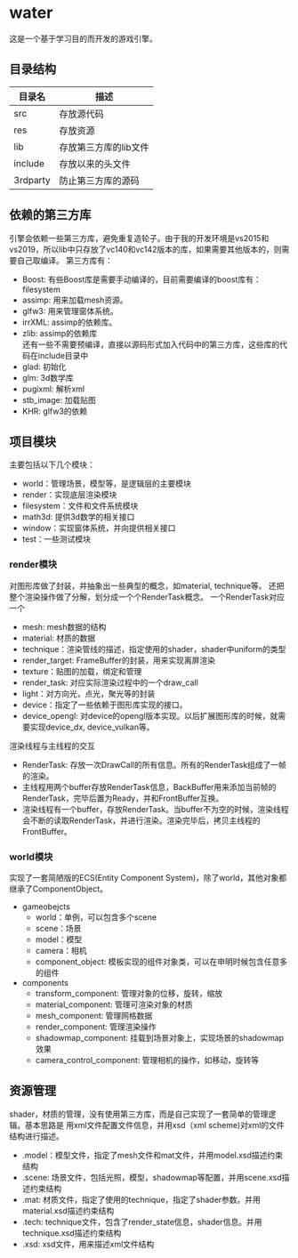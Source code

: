# water
这是一个基于学习目的而开发的游戏引擎。

## 目录结构
|目录名|描述|
|--|--|
|src|存放源代码|
|res|存放资源|
|lib|存放第三方库的lib文件|
|include|存放以来的头文件|
|3rdparty|防止第三方库的源码|

## 依赖的第三方库
引擎会依赖一些第三方库，避免重复造轮子。由于我的开发环境是vs2015和vs2019，所以lib中只存放了vc140和vc142版本的库，如果需要其他版本的，则需要自己取编译。
第三方库有：
- Boost: 有些Boost库是需要手动编译的，目前需要编译的boost库有：filesystem 
- assimp: 用来加载mesh资源。
- glfw3: 用来管理窗体系统。
- irrXML: assimp的依赖库。
- zlib: assimp的依赖库\
还有一些不需要预编译，直接以源码形式加入代码中的第三方库，这些库的代码在include目录中
- glad: 初始化
- glm: 3d数学库
- pugixml: 解析xml
- stb_image: 加载贴图
- KHR: glfw3的依赖

## 项目模块
主要包括以下几个模块：
- world：管理场景，模型等，是逻辑层的主要模块
- render：实现底层渲染模块
- filesystem：文件和文件系统模块
- math3d: 提供3d数学的相关接口
- window：实现窗体系统，并向提供相关接口
- test：一些测试模块

### render模块
对图形库做了封装，并抽象出一些典型的概念，如material, technique等。
还把整个渲染操作做了分解，划分成一个个RenderTask概念。
一个RenderTask对应一个

- mesh: mesh数据的结构
- material: 材质的数据
- technique：渲染管线的描述，指定使用的shader，shader中uniform的类型
- render_target: FrameBuffer的封装，用来实现离屏渲染
- texture：贴图的加载，绑定和管理
- render_task: 对应实际渲染过程中的一个draw_call
- light：对方向光，点光，聚光等的封装
- device：指定了一些依赖于图形库实现的接口。
- device_opengl: 对device的opengl版本实现。以后扩展图形库的时候，就需要实现device_dx, device_vulkan等。

渲染线程与主线程的交互
- RenderTask: 存放一次DrawCall的所有信息。所有的RenderTask组成了一帧的渲染。
- 主线程用两个buffer存放RenderTask信息，BackBuffer用来添加当前帧的RenderTask，完毕后置为Ready，并和FrontBuffer互换。
- 渲染线程有一个buffer，存放RenderTask。当buffer不为空的时候，渲染线程会不断的读取RenderTask，并进行渲染。渲染完毕后，拷贝主线程的FrontBuffer。


### world模块
实现了一套简陋版的ECS(Entity Component System)，除了world，其他对象都继承了ComponentObject。
- gameobejcts
    - world：单例，可以包含多个scene
    - scene：场景
    - model：模型
    - camera：相机
    - component_object: 模板实现的组件对象类，可以在申明时候包含任意多的组件
- components
    - transform_component: 管理对象的位移，旋转，缩放
    - material_component: 管理可渲染对象的材质
    - mesh_component: 管理网格数据
    - render_component: 管理渲染操作
    - shadowmap_component: 挂载到场景对象上，实现场景的shadowmap效果
    - camera_control_component: 管理相机的操作，如移动，旋转等
## 资源管理
shader，材质的管理，没有使用第三方库，而是自己实现了一套简单的管理逻辑。基本思路是
用xml文件配置文件信息，并用xsd（xml scheme)对xml的文件结构进行描述。
- .model：模型文件，指定了mesh文件和mat文件，并用model.xsd描述约束结构
- .scene: 场景文件，包括光照，模型，shadowmap等配置，并用scene.xsd描述约束结构
- .mat: 材质文件，指定了使用的technique，指定了shader参数。并用material.xsd描述约束结构
- .tech: technique文件，包含了render_state信息，shader信息。并用technique.xsd描述约束结构
- .xsd: xsd文件，用来描述xml文件结构
